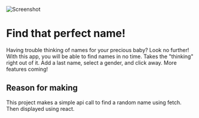 ![Screenshot](https://i.imgur.com/SpJdgZR.png)


# Find that perfect name!

Having trouble thinking of names for your precious baby? Look no further! With this app, you will be able to find names in no time. Takes the "thinking" right out of it. Add a last name, select a gender, and click away. More features coming! 

## Reason for making

This project makes a simple api call to find a random name using fetch. Then displayed using react.
